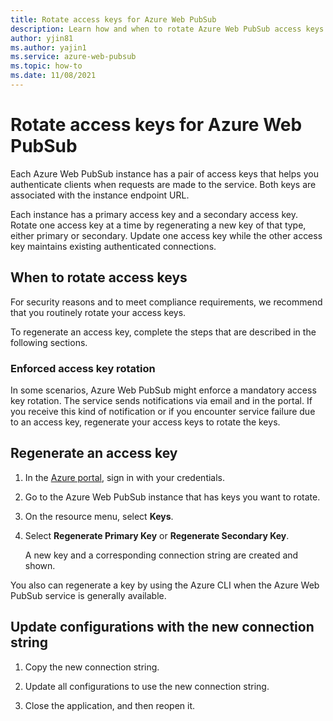 ```yaml
---
title: Rotate access keys for Azure Web PubSub
description: Learn how and when to rotate Azure Web PubSub access keys by regenerating one key at a time.
author: yjin81
ms.author: yajin1
ms.service: azure-web-pubsub
ms.topic: how-to 
ms.date: 11/08/2021
---
```


# Rotate access keys for Azure Web PubSub

Each Azure Web PubSub instance has a pair of access keys that helps you authenticate clients when requests are made to the service. Both keys are associated with the instance endpoint URL.

Each instance has a primary access key and a secondary access key. Rotate one access key at a time by regenerating a new key of that type, either primary or secondary. Update one access key while the other access key maintains existing authenticated connections.

## When to rotate access keys

For security reasons and to meet compliance requirements, we recommend that you routinely rotate your access keys.

To regenerate an access key, complete the steps that are described in the following sections.

### Enforced access key rotation

In some scenarios, Azure Web PubSub might enforce a mandatory access key rotation. The service sends notifications via email and in the portal. If you receive this kind of notification or if you encounter service failure due to an access key, regenerate your access keys to rotate the keys.

## Regenerate an access key

1. In the [Azure portal](https://portal.azure.com/), sign in with your credentials.

1. Go to the Azure Web PubSub instance that has keys you want to rotate.

1. On the resource menu, select **Keys**.

1. Select **Regenerate Primary Key** or **Regenerate Secondary Key**.

   A new key and a corresponding connection string are created and shown.

You also can regenerate a key by using the Azure CLI when the Azure Web PubSub service is generally available.

## Update configurations with the new connection string

1. Copy the new connection string.

1. Update all configurations to use the new connection string.

1. Close the application, and then reopen it.
